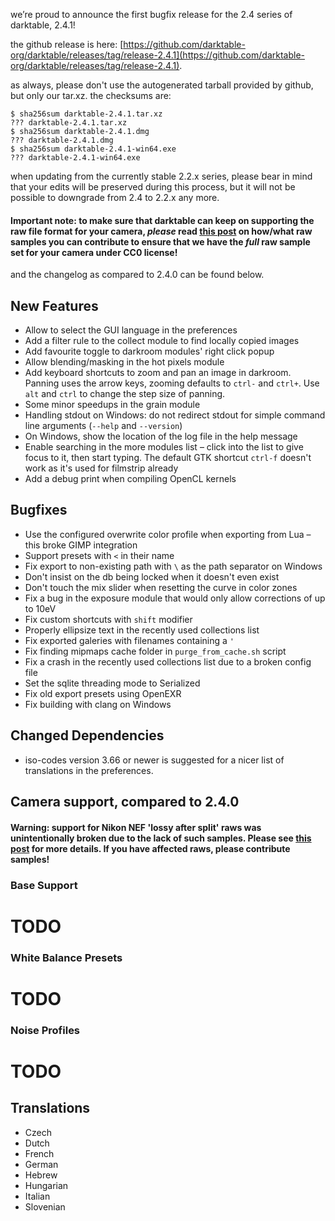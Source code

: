 we’re proud to announce the first bugfix release for the 2.4 series of darktable, 2.4.1!

the github release is here: [https://github.com/darktable-org/darktable/releases/tag/release-2.4.1](https://github.com/darktable-org/darktable/releases/tag/release-2.4.1).

as always, please don't use the autogenerated tarball provided by github, but only our tar.xz. the checksums are:

```
$ sha256sum darktable-2.4.1.tar.xz
??? darktable-2.4.1.tar.xz
$ sha256sum darktable-2.4.1.dmg
??? darktable-2.4.1.dmg
$ sha256sum darktable-2.4.1-win64.exe
??? darktable-2.4.1-win64.exe
```

when updating from the currently stable 2.2.x series, please bear in mind that your edits will be preserved during this process, but it will not be possible to downgrade from 2.4 to 2.2.x any more.

#### Important note: to make sure that darktable can keep on supporting the raw file format for your camera, *please* read [this post](https://discuss.pixls.us/t/raw-samples-wanted/5420?u=lebedevri) on how/what raw samples you can contribute to ensure that we have the *full* raw sample set for your camera under CC0 license!

and the changelog as compared to 2.4.0 can be found below.

## New Features

- Allow to select the GUI language in the preferences
- Add a filter rule to the collect module to find locally copied images
- Add favourite toggle to darkroom modules' right click popup
- Allow blending/masking in the hot pixels module
- Add keyboard shortcuts to zoom and pan an image in darkroom. Panning uses the arrow keys, zooming defaults to `ctrl-` and `ctrl+`. Use `alt` and `ctrl` to change the step size of panning.
- Some minor speedups in the grain module
- Handling stdout on Windows: do not redirect stdout for simple command line arguments (`--help` and `--version`)
- On Windows, show the location of the log file in the help message
- Enable searching in the more modules list – click into the list to give focus to it, then start typing. The default GTK shortcut `ctrl-f` doesn't work as it's used for filmstrip already
- Add a debug print when compiling OpenCL kernels

## Bugfixes

- Use the configured overwrite color profile when exporting from Lua – this broke GIMP integration
- Support presets with `<` in their name
- Fix export to non-existing path with `\` as the path separator on Windows
- Don't insist on the db being locked when it doesn't even exist
- Don't touch the mix slider when resetting the curve in color zones
- Fix a bug in the exposure module that would only allow corrections of up to 10eV
- Fix custom shortcuts with `shift` modifier
- Properly ellipsize text in the recently used collections list
- Fix exported galeries with filenames containing a `'`
- Fix finding mipmaps cache folder in `purge_from_cache.sh` script
- Fix a crash in the recently used collections list due to a broken config file
- Set the sqlite threading mode to Serialized
- Fix old export presets using OpenEXR
- Fix building with clang on Windows

## Changed Dependencies

- iso-codes version 3.66 or newer is suggested for a nicer list of translations in the preferences.

## Camera support, compared to 2.4.0

#### Warning: support for Nikon NEF 'lossy after split' raws was unintentionally broken due to the lack of such samples. Please see [this post](https://discuss.pixls.us/t/nikon-a-specific-raw-sample-wanted/5483?u=lebedevri) for more details. If you have affected raws, please contribute samples!

### Base Support

# TODO

### White Balance Presets

# TODO

### Noise Profiles

# TODO

## Translations

- Czech
- Dutch
- French
- German
- Hebrew
- Hungarian
- Italian
- Slovenian

